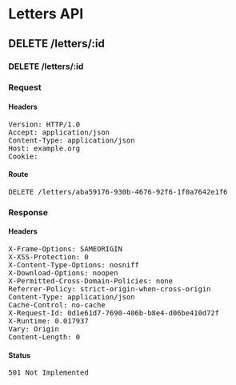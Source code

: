# Letters API

## DELETE /letters/:id

### DELETE /letters/:id
### Request

#### Headers

<pre>Version: HTTP/1.0
Accept: application/json
Content-Type: application/json
Host: example.org
Cookie: </pre>

#### Route

<pre>DELETE /letters/aba59176-930b-4676-92f6-1f0a7642e1f6</pre>

### Response

#### Headers

<pre>X-Frame-Options: SAMEORIGIN
X-XSS-Protection: 0
X-Content-Type-Options: nosniff
X-Download-Options: noopen
X-Permitted-Cross-Domain-Policies: none
Referrer-Policy: strict-origin-when-cross-origin
Content-Type: application/json
Cache-Control: no-cache
X-Request-Id: 0d1e61d7-7690-406b-b8e4-d06be410d72f
X-Runtime: 0.017937
Vary: Origin
Content-Length: 0</pre>

#### Status

<pre>501 Not Implemented</pre>

